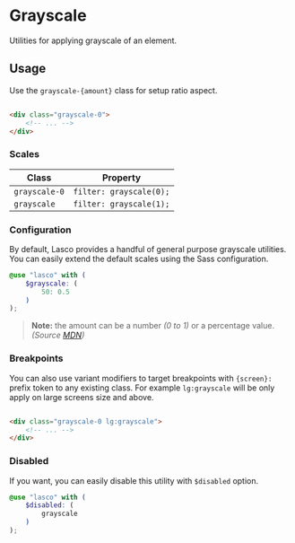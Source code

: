 # Grayscale

Utilities for applying grayscale of an element.

## Usage

Use the `grayscale-{amount}` class for setup ratio aspect.

```html

<div class="grayscale-0">
    <!-- ... -->
</div>
```

### Scales

| Class         | Property                |
|---------------|-------------------------|
| `grayscale-0` | `filter: grayscale(0);` |
| `grayscale`   | `filter: grayscale(1);` |

### Configuration

By default, Lasco provides a handful of general purpose grayscale utilities. You can easily extend the default scales
using the Sass configuration.

```scss
@use "lasco" with (
    $grayscale: (
        50: 0.5
    )
);
```

> **Note:** the amount can be a number _(0 to 1)_ or a percentage value. _(Source [MDN](https://developer.mozilla.org/fr/docs/Web/CSS/filter-function/brightness()#exemples))_

### Breakpoints

You can also use variant modifiers to target breakpoints with `{screen}:` prefix token to any existing class. For
example `lg:grayscale` will be only apply on large screens size and above.

```html

<div class="grayscale-0 lg:grayscale">
    <!-- ... -->
</div>
```

### Disabled

If you want, you can easily disable this utility with `$disabled` option.

```scss
@use "lasco" with (
    $disabled: (
        grayscale
    )
);
```
